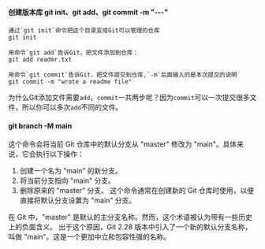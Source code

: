 #### 创建版本库 git init、git add、git commit -m "---"
```
通过`git init`命令把这个目录变成Git可以管理的仓库
git init

用命令`git add`告诉Git，把文件添加到仓库：
git add readmr.txt

用命令`git commit`告诉Git，把文件提交到仓库,`-m`后面输入的是本次提交的说明
git commit -m "wrote a readme file"

```
为什么Git添加文件需要`add`，`commit`一共两步呢？因为`commit`可以一次提交很多文件，所以你可以多次`add`不同的文件。

#### git branch -M main

这个命令会将当前 Git 仓库中的默认分支从 "master" 修改为 "main"。具体来说，它会执行以下操作：
1.  创建一个名为 "main" 的新分支。
2.  将当前分支指向 "main" 分支。
3.  删除原来的 "master" 分支。
这个命令通常在创建新的 Git 仓库时使用，以便直接将默认分支设置为 "main" 分支。

在 Git 中，"master" 是默认的主分支名称。然而，这个术语被认为带有一些历史上的负面含义。
出于这个原因，Git 2.28 版本中引入了一个新的默认分支名称，叫做 "main"。这是一个更加中立和包容性强的名称。

